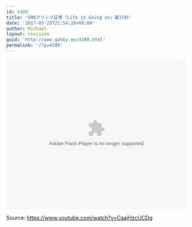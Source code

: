 ```yaml
---
id: 4380
title: 'GMOクリック証券「Life is Going on」篇15秒'
date: '2017-03-25T21:54:26+08:00'
author: Michael
layout: revision
guid: 'http://www.gakky.me/4380.html'
permalink: '/?p=4380'
---
```


<embed height="400" src="http://www.tudou.com/v/Az_znIxjIBw/&bid=05&rpid=51229674&resourceId=51229674_05_05_99/v.swf" type="application/x-shockwave-flash" width="480"></embed>

Source: <https://www.youtube.com/watch?v=CaajHzcUCDg>